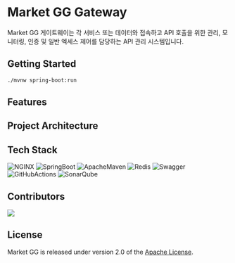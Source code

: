 # Market GG Gateway

Market GG 게이트웨이는 각 서비스 또는 데이터와 접속하고 API 호출을 위한 관리, 모니터링, 인증 및 일반 엑세스 제어를 담당하는 API 관리 시스템입니다.

## Getting Started

```bash
./mvnw spring-boot:run
```

## Features

## Project Architecture

## Tech Stack

![NGINX](https://img.shields.io/badge/NGINX-009639?style=flat&logo=NGINX&logoColor=white)
![SpringBoot](https://img.shields.io/badge/Spring%20Boot-6DB33F?style=flat&logo=SpringBoot&logoColor=white)
![ApacheMaven](https://img.shields.io/badge/Maven-C71A36?style=flat&logo=ApacheMaven&logoColor=white)
![Redis](https://img.shields.io/badge/Redis-DC382D?style=flat&logo=MySQL&logoColor=white)
![Swagger](https://img.shields.io/badge/Swagger-85EA2D?style=flat&logo=Swagger&logoColor=white)
![GitHubActions](https://img.shields.io/badge/GitHub%20Actions-2088FF?style=flat&logo=GitHubActions&logoColor=white)
![SonarQube](https://img.shields.io/badge/SonarQube-4E98CD?style=flat&logo=SonarQube&logoColor=white)

## Contributors

<a href="https://github.com/nhn-on7/marketgg-gateway/graphs/contributors">
  <img src="https://contrib.rocks/image?repo=nhn-on7/marketgg-gateway" />
</a>

## License

Market GG is released under version 2.0 of the [Apache License](https://www.apache.org/licenses/LICENSE-2.0).
